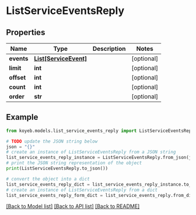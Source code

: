 # ListServiceEventsReply


## Properties

Name | Type | Description | Notes
------------ | ------------- | ------------- | -------------
**events** | [**List[ServiceEvent]**](ServiceEvent.md) |  | [optional] 
**limit** | **int** |  | [optional] 
**offset** | **int** |  | [optional] 
**count** | **int** |  | [optional] 
**order** | **str** |  | [optional] 

## Example

```python
from koyeb.models.list_service_events_reply import ListServiceEventsReply

# TODO update the JSON string below
json = "{}"
# create an instance of ListServiceEventsReply from a JSON string
list_service_events_reply_instance = ListServiceEventsReply.from_json(json)
# print the JSON string representation of the object
print(ListServiceEventsReply.to_json())

# convert the object into a dict
list_service_events_reply_dict = list_service_events_reply_instance.to_dict()
# create an instance of ListServiceEventsReply from a dict
list_service_events_reply_form_dict = list_service_events_reply.from_dict(list_service_events_reply_dict)
```
[[Back to Model list]](../README.md#documentation-for-models) [[Back to API list]](../README.md#documentation-for-api-endpoints) [[Back to README]](../README.md)


